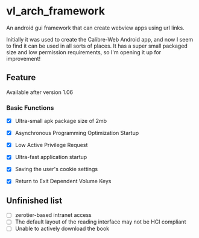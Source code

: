  vl_arch_framework  
================================================

An android gui framework that can create webview apps using url links.

Initially it was used to create the Calibre-Web Android app, and now I seem to find it can be used in all sorts of places. It has a super small packaged size and low permission requirements, so I'm opening it up for improvement!

Feature
--------------------
Available after version 1.06

### Basic Functions
  - [x] Ultra-small apk package size of 2mb
  - [x] Asynchronous Programming Optimization Startup
  - [x] Low Active Privilege Request
  - [x] Ultra-fast application startup
  - [x] Saving the user's cookie settings
  - [x] Return to Exit Dependent Volume Keys


Unfinished list
--------------------
 - [ ] zerotier-based intranet access
 - [ ] The default layout of the reading interface may not be HCI compliant
 - [ ] Unable to actively download the book
